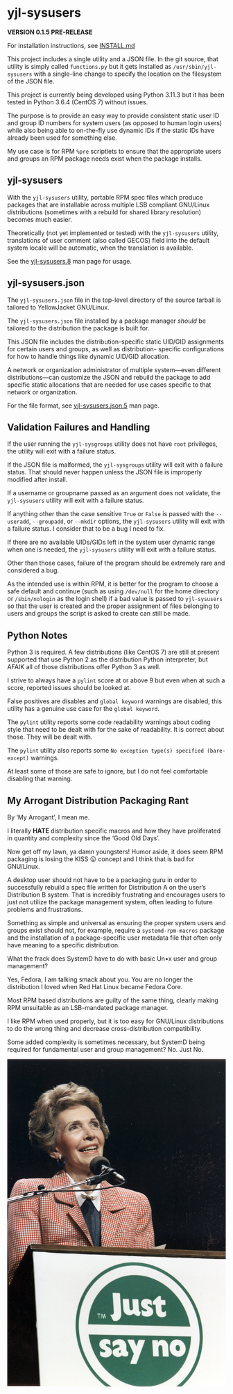 yjl-sysusers
============

__VERSION 0.1.5 PRE-RELEASE__

For installation instructions, see [INSTALL.md](INSTALL.md)

This project includes a single utility and a JSON file. In the git
source, that utility is simply called `functions.py` but it gets
installed as `/usr/sbin/yjl-sysusers` with a single-line change
to specify the location on the filesystem of the JSON file.

This project is currently being developed using Python 3.11.3 but it
has been tested in Python 3.6.4 (CentOS 7) without issues.

The purpose is to provide an easy way to provide consistent static
user ID and group ID numbers for system users (as opposed to human login
users) while also being able to on-the-fly use dynamic IDs if the static
IDs have already been used for something else.

My use case is for RPM `%pre` scriptlets to ensure that the appropriate
users and groups an RPM package needs exist when the package installs.


yjl-sysusers
------------

With the `yjl-sysusers` utility, portable RPM spec files which produce
packages that are installable across multiple LSB compliant GNU/Linux
distributions (sometimes with a rebuild for shared library resolution)
becomes much easier.

Theoretically (not yet implemented or tested) with the `yjl-sysusers`
utility, translations of user comment (also called GECOS) field into
the default system locale will be automatic, when the translation is
available.

See the [yjl-sysusers.8](docs/yjl-sysusers.8.md) man page for usage.


yjl-sysusers.json
-----------------

The `yjl-sysusers.json` file in the top-level directory of the source
tarball is tailored to YellowJacket GNU/Linux.

The `yjl-sysusers.json` file installed by a package manager *should*
be tailored to the distribution the package is built for.

This JSON file includes the distribution-specific static UID/GID
assignments for certain users and groups, as well as distribution-
specific configurations for how to handle things like dynamic UID/GID
allocation.

A network or organization administrator of multiple system—even different
distributions—can customize the JSON and rebuild the package to add
specific static allocations that are needed for use cases specific to
that network or organization.

For the file format, see
[yjl-sysusers.json.5](docs/yjl-sysusers.json.5.md) man page.


Validation Failures and Handling
--------------------------------

If the user running the `yjl-sysgroups` utility does not have `root`
privileges, the utility will exit with a failure status.

If the JSON file is malformed, the `yjl-sysgroups` utility will exit
with a failure status. That should never happen unless the JSON file
is improperly modified after install.

If a username or groupname passed as an argument does not validate,
the `yjl-sysusers` utility will exit with a failure status.

If anything other than the case sensitive `True` or `False` is passed
with the `--useradd`, `--groupadd`, or `--mkdir` options, the
`yjl-sysusers` utility will exit with a failure status. I consider
that to be a bug I need to fix.

If there are no available UIDs/GIDs left in the system user dynamic
range when one is needed, the `yjl-sysusers` utility will exit with
a failure status.

Other than those cases, failure of the program should be extremely
rare and considered a bug.

As the intended use is within RPM, it is better for the program to
choose a safe default and continue (such as using `/dev/null` for
the home directory or `/sbin/nologin` as the login shell) if a bad
value is passed to `yjl-sysusers` so that the user is created and
the proper assignment of files belonging to users and groups the
script is asked to create can still be made.


Python Notes
------------

Python 3 is required. A few distributions (like CentOS 7) are still
at present supported that use Python 2 as the distribution Python
interpreter, but AFAIK all of those distributions offer Python 3 as
well.

I strive to always have a `pylint` score at or above 9 but even when
at such a score, reported issues should be looked at.

False positives are disables and `global keyword` warnings are disabled,
this utility has a genuine use case for the `global keyword`.

The `pylint` utility reports some code readability warnings about coding
style that need to be dealt with for the sake of readability. It is
correct about those. They will be dealt with.

The `pylint` utility also reports some `No exception type(s) specified
(bare-except)` warnings.

At least some of those are safe to ignore, but I do not feel comfortable
disabling that warning.


My Arrogant Distribution Packaging Rant
---------------------------------------

By ‘My Arrogant’, I mean me.

I literally __HATE__ distribution specific macros and how they have
proliferated in quantity and complexity since the ‘Good Old Days’.

Now get off my lawn, ya damn youngsters! Humor aside, it does seem RPM
packaging is losing the KISS 😛 concept and I think that is bad for
GNU/Linux.

A desktop user should not have to be a packaging guru in order to
successfully rebuild a spec file written for Distribution A on
the user’s Distribution B system. That is incredibly frustrating
and encourages users to just not utilize the package management
system, often leading to future problems and frustrations.

Something as simple and universal as ensuring the proper system users
and groups exist should not, for example, require a
`systemd-rpm-macros` package and the installation of a package-specific
user metadata file that often only have meaning to a specific distribution.

What the frack does SystemD have to do with basic Un•x user and group
management?

Yes, Fedora, I am talking smack about you. You are no longer the
distribution I loved when Red Hat Linux became Fedora Core.

Most RPM based distributions are guilty of the same thing, clearly
making RPM unsuitable as an LSB-mandated package manager.

I like RPM when used properly, but it is too easy for GNU/Linux
distributions to do the wrong thing and decrease cross-distribution
compatibility.

Some added complexity is sometimes necessary, but SystemD being
required for fundamental user and group management? No. Just No.

![Nancy Reagan: Just Say No (national archives PD)](justsayno.jpg)
